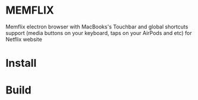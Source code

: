 # MEMFLIX

Memflix electron browser with MacBooks's Touchbar and global shortcuts support (media buttons on your keyboard, taps on your AirPods and etc) for Netflix website

# Install

# Build